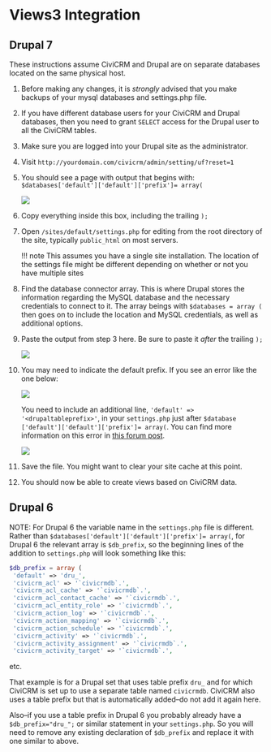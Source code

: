 # Views3 Integration

## Drupal 7

These instructions assume CiviCRM and Drupal are on separate databases located on the same physical host.

1. Before making any changes, it is _strongly_ advised that you make backups of your mysql databases and settings.php file.
1. If you have different database users for your CiviCRM and Drupal databases, then you need to grant `SELECT` access for the Drupal user to all the CiviCRM tables.
1. Make sure you are logged into your Drupal site as the administrator.
1. Visit `http://yourdomain.com/civicrm/admin/setting/uf?reset=1`
1. You should see a page with output that begins with: `$databases['default']['default']['prefix']= array(`

    ![](https://wiki.civicrm.org/confluence/download/attachments/86213823/views3integration-1.png?version=1&modificationDate=1372586969000&api=v2)

1. Copy everything inside this box, including the trailing `);`
1. Open `/sites/default/settings.php` for editing from the root directory of the site, typically `public_html` on most servers.

    !!! note
        This assumes you have a single site installation. The location of the settings file might be different depending on whether or not you have multiple sites

1. Find the database connector array. This is where Drupal stores the information regarding the MySQL database and the necessary credentials to connect to it. The array beings with `$databases = array (` then goes on to include the location and MySQL credentials, as well as additional options.
1. Paste the output from step 3 here. Be sure to paste it _after_ the trailing `);`

    ![](https://wiki.civicrm.org/confluence/download/attachments/86213823/views3integration-2.png?version=1&modificationDate=1372586969000&api=v2)
 
1. You may need to indicate the default prefix. If you see an error like the one below:

    ![](https://wiki.civicrm.org/confluence/download/attachments/86213823/views3integration-3.png?version=1&modificationDate=1372586969000&api=v2)

    You need to include an additional line, `'default' => '<drupaltableprefix>'`, in your `settings.php` just after `$database ['default']['default']['prefix']= array(`. You can find more information on this error in [this forum post](http://forum.civicrm.org/index.php?topic=20910.0).

    ![](https://wiki.civicrm.org/confluence/download/attachments/86213823/views3integration-4.png?version=1&modificationDate=1372586967000&api=v2)
    
1. Save the file. You might want to clear your site cache at this point.
1. You should now be able to create views based on CiviCRM data.

## Drupal 6

NOTE: For Drupal 6 the variable name in the `settings.php` file is different. Rather than `$databases['default']['default']['prefix']= array(`, for Drupal 6 the relevant array is `$db_prefix`, so the beginning lines of the addition to `settings.php` will look something like this:

```php
$db_prefix = array (
 'default' => 'dru_',
 'civicrm_acl' => '`civicrmdb`.',
 'civicrm_acl_cache' => '`civicrmdb`.',
 'civicrm_acl_contact_cache' => '`civicrmdb`.',
 'civicrm_acl_entity_role' => '`civicrmdb`.',
 'civicrm_action_log' => '`civicrmdb`.',
 'civicrm_action_mapping' => '`civicrmdb`.',
 'civicrm_action_schedule' => '`civicrmdb`.',
 'civicrm_activity' => '`civicrmdb`.',
 'civicrm_activity_assignment' => '`civicrmdb`.',
 'civicrm_activity_target' => '`civicrmdb`.',
```

etc.

That example is for a Drupal set that uses table prefix `dru_` and for which CiviCRM is set up to use a separate table named `civicrmdb`. CiviCRM also uses a table prefix but that is automatically added–do not add it again here.

Also–if you use a table prefix in Drupal 6 you probably already have a `$db_prefix="dru_";` or similar statement in your `settings.php`. So you will need to remove any existing declaration of `$db_prefix` and replace it with one similar to above.
